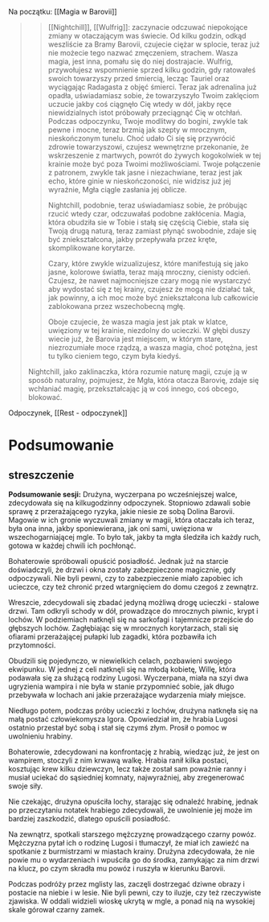 Na początku: [[Magia w Barovii]]
>> [[Nightchill]], [[Wulfrig]]:  zaczynacie odczuwać niepokojące zmiany w otaczającym was świecie. Od kilku godzin, odkąd weszliście za Bramy Barovii, czujecie ciężar w splocie, teraz już nie możecie tego nazwać zmęczeniem, strachem. Wasza magia, jest inna, pomału się do niej dostrajacie.
>>Wulfrig, przywołujesz wspomnienie sprzed kilku godzin, gdy ratowałeś swoich towarzyszy przed śmiercią, lecząc Tauriel oraz wyciągając Radagasta z objęć śmierci. Teraz jak adrenalina już opadła, uświadamiasz sobie, że towarzyszyło Twoim zaklęciom uczucie jakby coś ciągnęło Cię wtedy w dół, jakby ręce niewidzialnych istot próbowały przeciągnąć Cię w otchłań. 
>>Podczas odpoczynku, Twoje modlitwy do bogini, zwykle tak pewne i mocne, teraz brzmią jak szepty w mrocznym, nieskończonym tunelu. 
>>Choć udało Ci się się przywrócić zdrowie towarzyszowi, czujesz wewnętrzne przekonanie, że wskrzeszenie z martwych, powrót do żywych kogokolwiek w tej krainie może być poza Twoimi możliwościami. Twoje połączenie z patronem, zwykle tak jasne i niezachwiane, teraz jest jak echo, które ginie w nieskończoności, nie widzisz już jej wyraźnie, Mgła ciągle zasłania jej oblicze.
>>
>>Nightchill, podobnie, teraz uświadamiasz sobie, że próbując rzucić wtedy czar, odczuwałaś podobne zakłócenia. 
>>Magia, która obudziła sie w Tobie i stałą się częścią Ciebie, stała się Twoją drugą naturą, teraz zamiast płynąć swobodnie, zdaje się być zniekształcona, jakby przepływała przez kręte, skomplikowane korytarze. 
>>
>>Czary, które zwykle wizualizujesz, które manifestują się jako jasne, kolorowe światła, teraz mają mroczny, cienisty odcień. 
>>Czujesz, że nawet najmocniejsze czary mogą nie wystarczyć aby wydostać się z tej krainy, czujesz że mogą nie działać tak, jak powinny, a ich moc może być zniekształcona lub całkowicie zablokowana przez wszechobecną mgłę.
>>
>>Oboje czujecie, że wasza magia jest jak ptak w klatce, uwięziony w tej krainie, niezdolny do ucieczki. W głębi duszy wiecie już, że Barovia jest miejscem, w którym stare, niezrozumiałe moce rządzą, a wasza magia, choć potężna, jest tu tylko cieniem tego, czym była kiedyś.
>>
>Nightchill, jako zaklinaczka, która rozumie naturę magii, czuje ją w sposób naturalny, pojmujesz, że Mgła, która otacza Barovię, zdaje się wchłaniać magię, przekształcając ją w coś innego, coś obcego, blokować. 

Odpoczynek, 
[[Rest - odpoczynek]]

# Podsumowanie

## streszczenie

**Podsumowanie sesji:**
Drużyna, wyczerpana po wcześniejszej walce, zdecydowała się na kilkugodzinny odpoczynek. Stopniowo zdawali sobie sprawę z przerażającego ryzyka, jakie niesie ze sobą Dolina Barovii. Magowie w ich gronie wyczuwali zmiany w magii, która otaczała ich teraz, była ona inna, jakby sponiewierana, jak oni sami, uwięziona w wszechogarniającej mgle. To było tak, jakby ta mgła śledziła ich każdy ruch, gotowa w każdej chwili ich pochłonąć.

Bohaterowie spróbowali opuścić posiadłość. Jednak już na starcie doświadczyli, że drzwi i okna zostały zabezpieczone magicznie, gdy odpoczywali. Nie byli pewni, czy to zabezpieczenie miało zapobiec ich ucieczce, czy też chronić przed wtargnięciem do domu czegoś z zewnątrz.

Wreszcie, zdecydowali się zbadać jedyną możliwą drogę ucieczki - stalowe drzwi. Tam odkryli schody w dół, prowadzące do mrocznych piwnic, krypt i lochów. W podziemiach natknęli się na sarkofagi i tajemnicze przejście do głębszych lochów. Zagłębiając się w mrocznych korytarzach, stali się ofiarami przerażającej pułapki lub zagadki, która pozbawiła ich przytomności.

Obudzili się pojedynczo, w niewielkich celach, pozbawieni swojego ekwipunku. W jednej z celi natknęli się na młodą kobietę, Willę, która podawała się za służącą rodziny Lugosi. Wyczerpana, miała na szyi dwa ugryzienia wampira i nie była w stanie przypomnieć sobie, jak długo przebywała w lochach ani jakie przerażające wydarzenia miały miejsce.

Niedługo potem, podczas próby ucieczki z lochów, drużyna natknęła się na małą postać człowiekomysza Igora. Opowiedział im, że hrabia Lugosi ostatnio przestał być sobą i stał się czymś złym. Prosił o pomoc w uwolnieniu hrabiny.

Bohaterowie, zdecydowani na konfrontację z hrabią, wiedząc już, że jest on wampirem, stoczyli z nim krwawą walkę. Hrabia ranił kilka postaci, kosztując krew kilku dziewczyn, lecz także został sam poważnie ranny i musiał uciekać do sąsiedniej komnaty, najwyraźniej, aby zregenerować swoje siły.

Nie czekając, drużyna opuściła lochy, starając się odnaleźć hrabinę, jednak po przeczytaniu notatek hrabiego zdecydowali, że uwolnienie jej może im bardziej zaszkodzić, dlatego opuścili posiadłość.

Na zewnątrz, spotkali starszego mężczyznę prowadzącego czarny powóz. Mężczyzna pytał ich o rodzinę Lugosi i tłumaczył, że miał ich zawieźć na spotkanie z burmistrzami w miastach krainy. Drużyna zdecydowała, że nie powie mu o wydarzeniach i wpuściła go do środka, zamykając za nim drzwi na klucz, po czym skradła mu powóz i ruszyła w kierunku Barovii.

Podczas podróży przez mglisty las, zaczęli dostrzegać dziwne obrazy i postacie na niebie i w lesie. Nie byli pewni, czy to iluzje, czy też rzeczywiste zjawiska. W oddali widzieli wioskę ukrytą w mgle, a ponad nią na wysokiej skale górował czarny zamek.